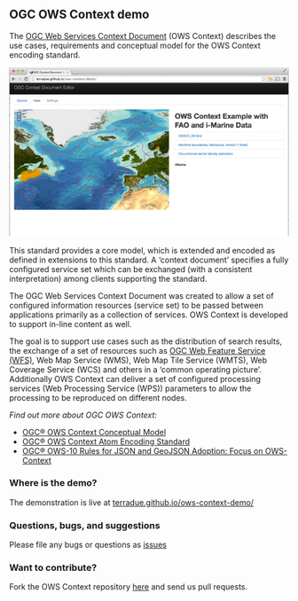 ## OGC OWS Context demo

The [OGC Web Services Context Document](http://www.opengeospatial.org/standards/owc) (OWS Context) describes the use cases, requirements and conceptual model for the OWS Context encoding standard. 

![OWS Context demo](https://github.com/Terradue/ows-context-demo/raw/master/src/main/resources/ows-context-imarine.png)

This standard provides a core model, which is extended and encoded as defined in extensions to this standard. A ‘context document’ specifies a fully configured service set which can be exchanged (with a consistent interpretation) among clients supporting the standard. 

The OGC Web Services Context Document was created to allow a set of configured information resources (service set) to be passed between applications primarily as a collection of services. OWS Context is developed to support in-line content as well. 

The goal is to support use cases such as the distribution of search results, the exchange of a set of resources such as [OGC Web Feature Service (WFS)](http://www.opengeospatial.org/standards/wfs), Web Map Service (WMS), Web Map Tile Service (WMTS), Web Coverage Service (WCS) and others in a ‘common operating picture’. Additionally OWS Context can deliver a set of configured processing services (Web Processing Service (WPS)) parameters to allow the processing to be reproduced on different nodes. 

*Find out more about OGC OWS Context:*

* [OGC® OWS Context Conceptual Model](https://portal.opengeospatial.org/files/?artifact_id=55182)
* [OGC® OWS Context Atom Encoding Standard](https://portal.opengeospatial.org/files/?artifact_id=55183)
* [OGC® OWS-10 Rules for JSON and GeoJSON Adoption: Focus on OWS-Context](https://portal.opengeospatial.org/files/?artifact_id=57477)

### Where is the demo?

The demonstration is live at [terradue.github.io/ows-context-demo/](http://terradue.github.io/ows-context-demo/)

### Questions, bugs, and suggestions

Please file any bugs or questions as [issues](https://github.com/Terradue/rOpenSearch/issues/new) 

### Want to contribute?

Fork the OWS Context repository [here](https://github.com/Terradue/ows-context-demo/fork) and send us pull requests.



